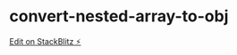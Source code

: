 # convert-nested-array-to-obj

[Edit on StackBlitz ⚡️](https://stackblitz.com/edit/convert-nested-array-to-obj)